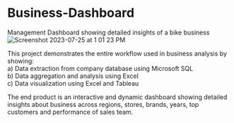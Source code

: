 # Business-Dashboard
Management Dashboard showing detailed insights of a bike business
![Screenshot 2023-07-25 at 1 01 23 PM](https://github.com/Prerna2599/Business-Dashboard/assets/140485929/10bec901-8521-43c2-8a54-ea1fdbc67114)

This project demonstrates the entire workflow used in business analysis by showing:  
a) Data extraction from company database using Microsoft SQL    
b) Data aggregation and analysis using Excel    
c) Data visualization using Excel and Tableau    

The end product is an interactive and dynamic dashboard showing detailed insights about business across regions, stores, brands, years, top customers and performance of sales team.
